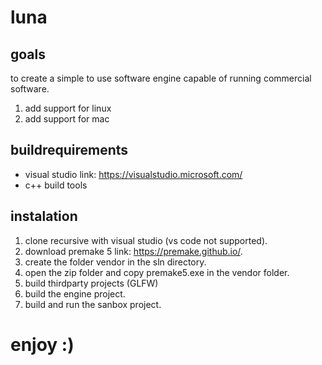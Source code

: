 # luna
## goals

to create a simple to use software engine capable of running commercial software.

1. add support for linux
2. add support for mac


## buildrequirements 
- visual studio link: https://visualstudio.microsoft.com/
- c++ build tools 
## instalation
1. clone recursive with visual studio (vs code not supported).
2. download premake 5 link: https://premake.github.io/.
3. create the folder vendor in the sln directory.
3. open the zip folder and copy premake5.exe in the vendor folder.
4. build thirdparty projects (GLFW)
5. build the engine project.
6. build and run the sanbox project.

# enjoy :)